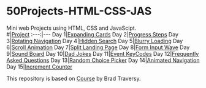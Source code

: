 # 50Projects-HTML-CSS-JAS

Mini web Projects using HTML, CSS and JavaScipt.<br>
#|[Project](https://youngwonius.github.io/50Projects-HTML-CSS-JS/)
:---:|---
Day 1|[Expanding Cards](https://youngwonius.github.io/50Projects-HTML-CSS-JS/Day1_Expanding_Cards/)
Day 2|[Progress Steps](https://youngwonius.github.io/50Projects-HTML-CSS-JS/Day2_Progress_Steps/)
Day 3|[Rotating Navigation](https://youngwonius.github.io/50Projects-HTML-CSS-JS/Day3_Rotating_Navigation/)
Day 4|[Hidden Search](https://youngwonius.github.io/50Projects-HTML-CSS-JS/Day4_Hidden_Search/)
Day 5|[Blurry Loading](https://youngwonius.github.io/50Projects-HTML-CSS-JS/Day5_Blurry_Loading/)
Day 6|[Scroll Animation](https://youngwonius.github.io/50Projects-HTML-CSS-JS/Day6_Scroll_Animation/)
Day 7|[Split Landing Page](https://youngwonius.github.io/50Projects-HTML-CSS-JS/Day7_Split_Landing_Page/)
Day 8|[Form Input Wave](https://youngwonius.github.io/50Projects-HTML-CSS-JS/Day8_Form_Input_Wave/)
Day 9|[Sound Board](https://youngwonius.github.io/50Projects-HTML-CSS-JS/Day9_Sound_Board/)
Day 10|[Dad Jokes](https://youngwonius.github.io/50Projects-HTML-CSS-JS/Day10_Dad_Jokes/)
Day 11|[Event KeyCodes](https://youngwonius.github.io/50Projects-HTML-CSS-JS/Day11_Event_KeyCodes/)
Day 12|[Frequently Asked Questions](https://youngwonius.github.io/50Projects-HTML-CSS-JS/Day12_Frequently_Asked_Questions/)
Day 13|[Random Choice Picker](https://youngwonius.github.io/50Projects-HTML-CSS-JS/Day13_Random_Choice_Picker/)
Day 14|[Animated Navigation](https://youngwonius.github.io/50Projects-HTML-CSS-JS/Day14_Animated_Navigation/)
Day 15|[Increment Counter](https://youngwonius.github.io/50Projects-HTML-CSS-JS/Day15_Increment_Counter/)

This repository is based on [Course](https://www.udemy.com/course/50-projects-50-days/) by Brad Traversy.
